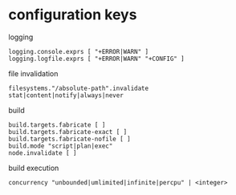 # configuration keys

logging
```
logging.console.exprs [ "+ERROR|WARN" ]
logging.logfile.exprs [ "+ERROR|WARN" "+CONFIG" ]
```

file invalidation
```
filesystems."/absolute-path".invalidate stat|content|notify|always|never
```

build
```
build.targets.fabricate [ ]
build.targets.fabricate-exact [ ]
build.targets.fabricate-nofile [ ]
build.mode "script|plan|exec"
node.invalidate [ ]
```

build execution
```
concurrency "unbounded|umlimited|infinite|percpu" | <integer>
```
